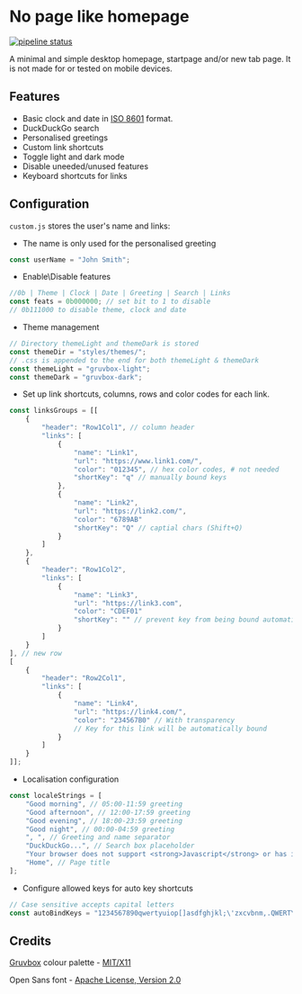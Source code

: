 # No page like homepage
 [![pipeline status](https://gitlab.com/calvinchd/no-page-like-homepage/badges/master/pipeline.svg)](https://gitlab.com/calvinchd/no-page-like-homepage/-/commits/master)
 
A minimal and simple desktop homepage, startpage and/or new tab page. It is not made for or tested on mobile devices.

## Features
- Basic clock and date in [ISO 8601](https://en.wikipedia.org/wiki/ISO_8601) format.
- DuckDuckGo search
- Personalised greetings
- Custom link shortcuts
- Toggle light and dark mode
- Disable uneeded/unused features
- Keyboard shortcuts for links

## Configuration
```custom.js``` stores the user's name and links:
- The name is only used for the personalised greeting
``` javascript
const userName = "John Smith";
```
- Enable\Disable features
``` javascript
//0b | Theme | Clock | Date | Greeting | Search | Links
const feats = 0b000000; // set bit to 1 to disable
// 0b111000 to disable theme, clock and date
```
- Theme management
``` javascript
// Directory themeLight and themeDark is stored
const themeDir = "styles/themes/";
// .css is appended to the end for both themeLight & themeDark
const themeLight = "gruvbox-light";
const themeDark = "gruvbox-dark";
```
- Set up link shortcuts, columns, rows and color codes for each link.
``` javascript
const linksGroups = [[
	{
		"header": "Row1Col1", // column header
		"links": [
			{
				"name": "Link1",
				"url": "https://www.link1.com/",
				"color": "012345", // hex color codes, # not needed
				"shortKey": "q" // manually bound keys
			},
			{
				"name": "Link2",
				"url": "https://link2.com/",
				"color": "6789AB"
				"shortKey": "Q" // captial chars (Shift+Q)
			}
		]
	},
	{
		"header": "Row1Col2",
		"links": [
			{
				"name": "Link3",
				"url": "https://link3.com",
				"color": "CDEF01"
				"shortKey": "" // prevent key from being bound automatically
			}
		]
	}
], // new row
[
	{
		"header": "Row2Col1",
		"links": [
			{
				"name": "Link4",
				"url": "https://link4.com/",
				"color": "234567B0" // With transparency
				// Key for this link will be automatically bound
			}
		]
	}
]];
```
- Localisation configuration
```javascript
const localeStrings = [
	"Good morning", // 05:00-11:59 greeting
	"Good afternoon", // 12:00-17:59 greeting
	"Good evening", // 18:00-23:59 greeting
	"Good night", // 00:00-04:59 greeting
	", ", // Greeting and name separator
	"DuckDuckGo...", // Search box placeholder
	"Your browser does not support <strong>Javascript</strong> or has it disabled. This page requires <strong>JS</strong> for most of its functions.", // noscript message
	"Home", // Page title
];
```
- Configure allowed keys for auto key shortcuts
```javascript
// Case sensitive accepts capital letters
const autoBindKeys = "1234567890qwertyuiop[]asdfghjkl;\'zxcvbnm,.QWERTYUIOOPASDFGHJKL:\"ZXCVBNM<>?";
```
## Credits
[Gruvbox](https://github.com/morhetz/gruvbox) colour palette - [MIT/X11](https://en.wikipedia.org/wiki/MIT_License)

Open Sans font - [Apache License, Version 2.0](http://www.apache.org/licenses/LICENSE-2.0)